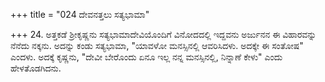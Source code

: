 +++
title = "024 ದೇವನತ್ತಲು ಸತ್ಯಭಾಮಾ"

+++
24. ಅತ್ತಕಡೆ ಶ್ರೀಕೃಷ್ಣನು ಸತ್ಯಭಾಮಾದೇವಿಯೊಂದಿಗೆ ವಿನೋದದಲ್ಲಿ ಇದ್ದವನು ಅರ್ಜುನನ ಈ ವಿಹಾರವನ್ನು ನೆನೆದು ನಕ್ಕನು. ಅದನ್ನು ಕಂಡು ಸತ್ಯಭಾಮಾ, "ಯಾವಳೋ ಮನಸ್ಸಿನಲ್ಲಿ ಆವರಿಸಿದಳು. ಅದಕ್ಕೇ ಈ ಸಂತೋಷ" ಎಂದಳು. ಅದಕ್ಕೆ ಕೃಷ್ಣನು, "ದೇವೀ ಬೇರೊಂದು ಏನೂ ಇಲ್ಲ ನನ್ನ ಮನಸ್ಸಿನಲ್ಲಿ, ನಿನ್ನಾಣೆ ಕೇಳು" ಎಂದು ಹೇಳತೊಡಗಿದನು.